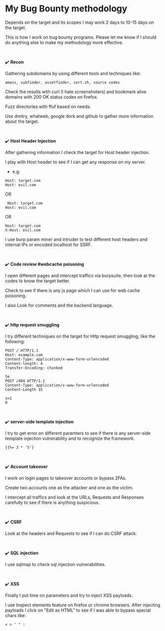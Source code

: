 
# My Bug Bounty methodology


Depends on the target and its scopes I may work 2 days to 10-15 days on the target.

This is how I work on bug bounty programs. Please let me know if I should do anything else to make my methodology more effective.

<br/>

:heavy_check_mark: **Recon**

Gathering subdomains by using different tools and techniques like:
```
amass, subfinder, assetfinder, cert.sh, source codes
```

Check the results with curl (I hate screenshoters) and bookmark alive domains with 200 OK status codes on firefox.

Fuzz directories with ffuf based on needs.

Use dmitry, whatweb, google dork and github to gather more information about the target.

<br/>

:heavy_check_mark: **Host Header Injection**

After gathering information I check the target for Host header injection.

I play with Host header to see if I can get any response on my server.

- e.g:
```
Host: target.com
Host: evil.com
```

OR
```
 Host: target.com
Host: evil.com
```

OR

```
Host: target.com
X-Host: evil.com
```

I use burp param miner and intruder to test different host headers and internal IPs or encoded localhost for SSRF.

<br/>

:heavy_check_mark: **Code review #webcache poisoning**

I open different pages and intercept traffics via burpsuite, then look at the codes to know the target better.

Check to see if there is any js page which I can use for web cache poisoning.

I also Look for comments and the backend language.

<br/>

:heavy_check_mark: **http request smuggling**

I try different techniques on the target for Http request smuggling, like the following:

```
POST / HTTP/1.1
Host: example.com
Content-Type: application/x-www-form-urlencoded
Content-length: 4
Transfer-Encoding: chunked

5e
POST /404 HTTP/1.1
Content-Type: application/x-www-form-urlencoded
Content-Length 15

x=1
0
``` 

<br/>

:heavy_check_mark: **server-side template injection**

I try to get error on different paramters to see if there is any server-side template injection vulnerability and to recognize the framework.

```
{{%= 3 * '5'}
```

<br/>

:heavy_check_mark: **Account takeover**

I work on login pages to takeover accounts or bypass 2FAs.

Create two accounts one as the attacker and one as the victim.

I intercept all traffics and look at the URLs, Requests and Responses carefully to see if there is anything suspicious.

<br/>

:heavy_check_mark: **CSRF**

Look at the headers and Requests to see if I can do CSRF attack.

<br/>

:heavy_check_mark: **SQL injection**

I use sqlmap to check sql injection vulnerabilities.

<br/>

:heavy_check_mark: **XSS**

Finally I put time on parameters and try to inject XSS payloads.

I use Inspect elements feature on firefox or chrome browsers. After injecting payloads I click on "Edit as HTML" to see if I was able to bypass special chars like:
```
< > ' " :
```
